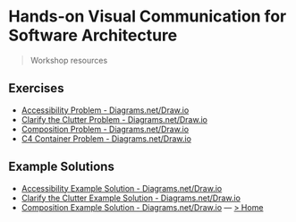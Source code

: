 # Hands-on Visual Communication for Software Architecture 
> Workshop resources

## Exercises
- [Accessibility Problem - Diagrams.net/Draw.io](../exercises/Exercise-2211-Accessibility-Problem.drawio)
- [Clarify the Clutter Problem - Diagrams.net/Draw.io](../exercises/Exercise-2211-Clarify-the-Clutter-Problem.drawio)
- [Composition Problem - Diagrams.net/Draw.io](../exercises/Exercise-2211-Composition-Problem.drawio)
-  [C4 Container Problem - Diagrams.net/Draw.io](../exercises/Exercise-2209-C4-Container.drawio)

## Example Solutions
- [Accessibility Example Solution - Diagrams.net/Draw.io](../exercises/Exercise-2211-Accessibility-Example-Solution.drawio)
- [Clarify the Clutter Example Solution - Diagrams.net/Draw.io](../exercises/Exercise-2211-Clarify-the-Clutter-Example-Solution.drawio)
- [Composition Example Solution - Diagrams.net/Draw.io](../exercises/Exercise-2211-Composition-Example-Solution.drawio)
—
[> Home](../README.md)
